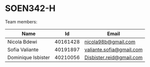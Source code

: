 # SOEN342-H

Team members: 

| Name  | Id | Email |
| ------------- | ------------- | ------------- |
| Nicola Bdewi  | 40161428  | nicola98b@gmail.com  |
| Sofia Valiante  | 40191897  | valiante.sofia@gmail.com  |
| Dominique Isbister | 40210056 | Disbister.reid@gmail.com |

